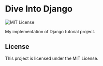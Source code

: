# Dive Into Django
![MIT License](https://img.shields.io/github/license/JustKappaMan/Dive-Into-Django)

My implementation of Django tutorial project.
## License
This project is licensed under the MIT License.